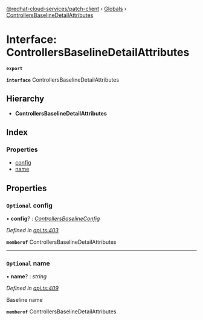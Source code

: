 [@redhat-cloud-services/patch-client](../README.md) › [Globals](../globals.md) › [ControllersBaselineDetailAttributes](controllersbaselinedetailattributes.md)

# Interface: ControllersBaselineDetailAttributes

**`export`** 

**`interface`** ControllersBaselineDetailAttributes

## Hierarchy

* **ControllersBaselineDetailAttributes**

## Index

### Properties

* [config](controllersbaselinedetailattributes.md#optional-config)
* [name](controllersbaselinedetailattributes.md#optional-name)

## Properties

### `Optional` config

• **config**? : *[ControllersBaselineConfig](controllersbaselineconfig.md)*

*Defined in [api.ts:403](https://github.com/RedHatInsights/javascript-clients/blob/669b7c5/packages/patch/api.ts#L403)*

**`memberof`** ControllersBaselineDetailAttributes

___

### `Optional` name

• **name**? : *string*

*Defined in [api.ts:409](https://github.com/RedHatInsights/javascript-clients/blob/669b7c5/packages/patch/api.ts#L409)*

Baseline name

**`memberof`** ControllersBaselineDetailAttributes
